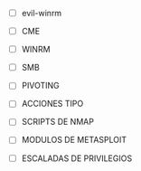 - [ ] evil-winrm
- [ ] CME
- [ ] WINRM
- [ ] SMB
- [ ] PIVOTING
- [ ] ACCIONES TIPO
- [ ] SCRIPTS DE NMAP
- [ ] MODULOS DE METASPLOIT
- [ ] ESCALADAS DE PRIVILEGIOS




